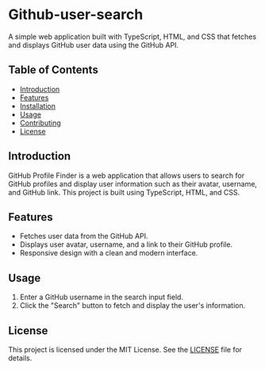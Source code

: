 
# Github-user-search

A simple web application built with TypeScript, HTML, and CSS that fetches and displays GitHub user data using the GitHub API.

## Table of Contents

- [Introduction](#introduction)
- [Features](#features)
- [Installation](#installation)
- [Usage](#usage)
- [Contributing](#contributing)
- [License](#license)

## Introduction

GitHub Profile Finder is a web application that allows users to search for GitHub profiles and display user information such as their avatar, username, and GitHub link. This project is built using TypeScript, HTML, and CSS.

## Features

- Fetches user data from the GitHub API.
- Displays user avatar, username, and a link to their GitHub profile.
- Responsive design with a clean and modern interface.

## Usage

1. Enter a GitHub username in the search input field.
2. Click the "Search" button to fetch and display the user's information.

## License

This project is licensed under the MIT License. See the [LICENSE](LICENSE) file for details.
